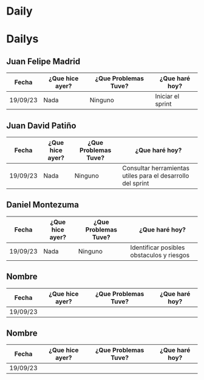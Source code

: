 # Daily

# Dailys

## Juan Felipe Madrid

| Fecha | ¿Que hice ayer? | ¿Que Problemas Tuve? | ¿Que haré hoy? |
| --- | --- | --- | --- |
| 19/09/23 | Nada | Ninguno | Iniciar el sprint |

## Juan David Patiño

| Fecha | ¿Que hice ayer? | ¿Que Problemas Tuve? | ¿Que haré hoy? |
| --- | --- | --- | --- |
| 19/09/23 | Nada | Ninguno | Consultar herramientas utiles para el desarrollo del sprint |

## Daniel Montezuma

| Fecha | ¿Que hice ayer? | ¿Que Problemas Tuve? | ¿Que haré hoy? |
| --- | --- | --- | --- |
| 19/09/23 | Nada | Ninguno | Identificar posibles obstaculos y riesgos |


## Nombre

| Fecha | ¿Que hice ayer? | ¿Que Problemas Tuve? | ¿Que haré hoy? |
| --- | --- | --- | --- |
| 19/09/23 |  |  |  |

## Nombre

| Fecha | ¿Que hice ayer? | ¿Que Problemas Tuve? | ¿Que haré hoy? |
| --- | --- | --- | --- |
| 19/09/23 |  |  |  |
